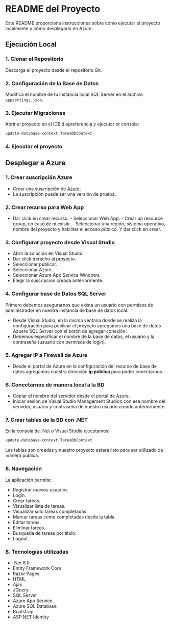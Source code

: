 # README del Proyecto

Este README proporciona instrucciones sobre cómo ejecutar el proyecto localmente y cómo desplegarlo en Azure.

## Ejecución Local

### 1. Clonar el Repositorio

Descarga el proyecto desde el repositorio Git.

### 2. Configuración de la Base de Datos

Modifica el nombre de tu instancia local SQL Server en el archivo `appsettings.json`.

### 3. Ejecutar Migraciones

Abrir el proyecto en el IDE d epreferencia y ejecutar or consola:

```bash
update-database-context TareaDbContext
```

### 4. Ejecutar el proyecto

## Desplegar a Azure

### 1. Crear suscripción Azure
- Crear una suscripción de [Azure](https://portal.azure.com/).
- La suscripción puede ser una versión de prueba.
### 2. Crear recurso para Web App
- Dar click en crear recurso.
​- Seleccionar Web App.
-​ Crear un resource group, en caso de ni existir.
​- Seleccionar una región, sistema operativo, nombre del proyecto y habilitar el acceso público. Y dar click en crear.
### 3. Configurar proyecto desde Visual Studio
- Abrir la solución en Visual Studio.
- Dar click derecho al proyecto.
- Seleccionar publicar.
- Seleccionar Azure.
- Seleccionar Azure App Service Windows.
- Elegir la suscripcion creada anteriormente.
### 4. Configurar base de Datos SQL Server
Primero debemos asegurarnos que exista un usuario con permisos de administrador en nuestra instancia de base de datos local.
- Desde Visual Studio, en la misma ventana donde se realiza la configuración para publicar el proyecto agregamos una base de datos Azuere SQL Server con el botón de agregar conexión.
- Debemos especificar el nombre de la base de datos, el usuario y la contraseña (usuario con permisos de login).
### 5. Agregar IP a Firewall de Azure
- Desde el portal de Azure en la configuración del recurso de base de datos agregamos nuestra dirección **ip pública** para poder conectarnos.
### 6. Conectarnos de manera local a la BD
- Copiar el nombre del servidor desde el portal de Azure.
- Iniciar sesión de Visual Studio Management Studion con ese nombre del servidor, usuario y contraseña de nuestro usuario creado anteriormente.
### 7. Crear tablas de la BD con .NET
En la consola de .Net o Visual Studio ejecutamos:
```bash
update-database-context TareaDbContext
```
Las tablas son creadas y nuestro proyecto estará listo para ser utilizado de manera pública.
### 8. Navegación
La aplicación permite:
- Registrar nuevos usuarios
- Login.
- Crear tareas.
- Visualizar lista de tareas.
- Visualizar solo tareas completadas.
- Marcar tareas como completadas desde la tabla.
- Editar tareas.
- Eliminar tareas.
- Busqueda de tareas por título.
- Logout.
### 8. Tecnologías utilizadas
- .Net 8.0
- Entity Framework Core
- Razor Pages
- HTML
- Ajax
- JQuery
- SQL Server
- Azure App Service
- Azure SQL Database
- Bootstrap
- ASP.NET Identity
  
